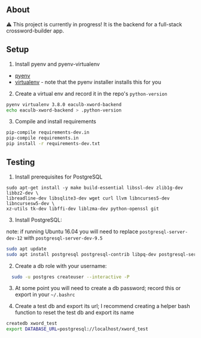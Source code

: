 ## About

:warning: This project is currently in progress! It is the backend for a full-stack crossword-builder app.

## Setup

1. Install pyenv and pyenv-virtualenv

- [pyenv](https://github.com/pyenv/pyenv)
- [virtualenv](https://github.com/pyenv/pyenv-virtualenv) - note that the pyenv installer installs this for you

2. Create a virtual env and record it in the repo's `python-version`

```bash
pyenv virtualenv 3.8.0 eaculb-xword-backend
echo eaculb-xword-backend > .python-version
```

3. Compile and install requirements

```bash
pip-compile requirements-dev.in
pip-compile requirements.in
pip install -r requirements-dev.txt
```

## Testing

1. Install prerequisites for PostgreSQL

```
sudo apt-get install -y make build-essential libssl-dev zlib1g-dev libbz2-dev \
libreadline-dev libsqlite3-dev wget curl llvm libncurses5-dev libncursesw5-dev \
xz-utils tk-dev libffi-dev liblzma-dev python-openssl git
```

3. Install PostgreSQL:

note: if running Ubuntu 16.04 you will need to replace `postgresql-server-dev-12` with `postgresql-server-dev-9.5`

```bash
sudo apt update
sudo apt install postgresql postgresql-contrib libpq-dev postgresql-server-dev-12
```

2. Create a db role with your username:

```bash
  sudo -u postgres createuser --interactive -P
```

3. At some point you will need to create a db password; record this or export in your `~/.bashrc`

4. Create a test db and export its url; I recommend creating a helper bash function to reset the test db and export its name

```bash
createdb xword_test
export DATABASE_URL=postgresql://localhost/xword_test
```

